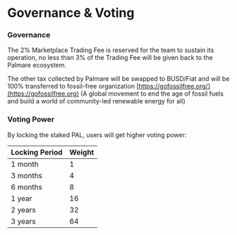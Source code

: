 # Governance & Voting

### Governance

The 2% Marketplace Trading Fee is reserved for the team to sustain its operation, no less than 3% of the Trading Fee will be given back to the Palmare ecosystem.&#x20;

The other tax collected by Palmare will be swapped to BUSD/Fiat and will be 100% transferred to fossil-free organization  [https://gofossilfree.org/](https://gofossilfree.org) (A global movement to end the age of fossil fuels and build a world of community-led renewable energy for all)

### Voting Power

By locking the staked PAL, users will get higher voting power:

| **Locking Period** | **Weight** |
| ------------------ | ---------- |
| 1 month            | 1          |
| 3 months           | 4          |
| 6 months           | 8          |
| 1 year             | 16         |
| 2 years            | 32         |
| 3 years            | 64         |

###
